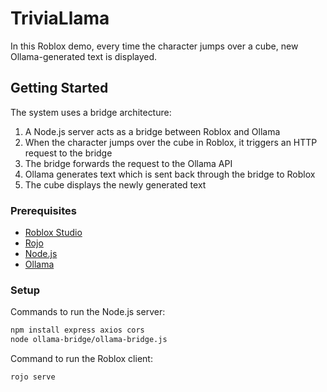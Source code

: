# TriviaLlama

In this Roblox demo, every time the character jumps over a cube, new Ollama-generated text is displayed.

## Getting Started

The system uses a bridge architecture:

1. A Node.js server acts as a bridge between Roblox and Ollama
2. When the character jumps over the cube in Roblox, it triggers an HTTP request to the bridge
3. The bridge forwards the request to the Ollama API
4. Ollama generates text which is sent back through the bridge to Roblox
5. The cube displays the newly generated text

### Prerequisites

- [Roblox Studio](https://www.roblox.com/create)
- [Rojo](https://rojo.space/)
- [Node.js](https://nodejs.org/en/)
- [Ollama](https://ollama.com/)

### Setup

Commands to run the Node.js server:

```bash
npm install express axios cors
node ollama-bridge/ollama-bridge.js
```

Command to run the Roblox client:

```bash
rojo serve
```
